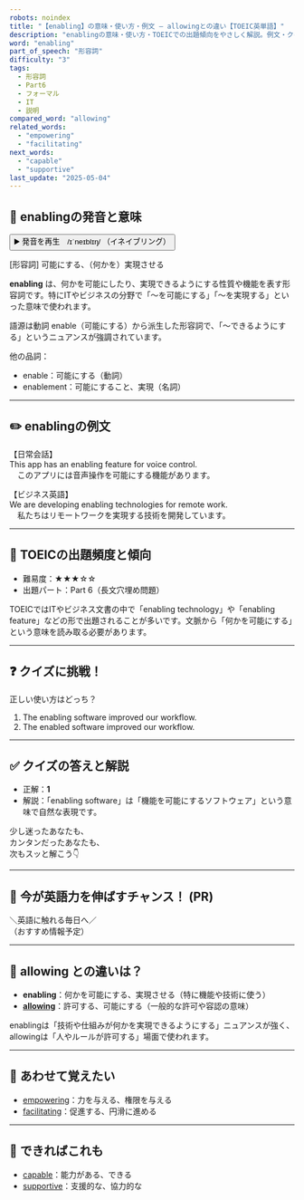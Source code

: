 ```yaml
---
robots: noindex
title: "【enabling】の意味・使い方・例文 ― allowingとの違い【TOEIC英単語】"
description: "enablingの意味・使い方・TOEICでの出題傾向をやさしく解説。例文・クイズ付きでallowingとの違いもわかりやすく学べます。"
word: "enabling"
part_of_speech: "形容詞"
difficulty: "3"
tags:
  - 形容詞
  - Part6
  - フォーマル
  - IT
  - 説明
compared_word: "allowing"
related_words:
  - "empowering"
  - "facilitating"
next_words:
  - "capable"
  - "supportive"
last_update: "2025-05-04"
---
```


## 🔰 enablingの発音と意味

<button class="play-audio" onclick="playTTS('enabling')">
  <span class="play-audio-main">
    ▶️ 発音を再生　/ɪˈneɪblɪŋ/
  </span>
  <span class="play-audio-sub">
    （イネイブリング）
  </span>
</button>

[形容詞] 可能にする、（何かを）実現させる

**enabling** は、何かを可能にしたり、実現できるようにする性質や機能を表す形容詞です。特にITやビジネスの分野で「～を可能にする」「～を実現する」といった意味で使われます。

語源は動詞 enable（可能にする）から派生した形容詞で、「～できるようにする」というニュアンスが強調されています。

他の品詞：  
- enable：可能にする（動詞）
- enablement：可能にすること、実現（名詞）

---

## ✏️ enablingの例文

【日常会話】  
This app has an enabling feature for voice control.  
　このアプリには音声操作を可能にする機能があります。

【ビジネス英語】  
We are developing enabling technologies for remote work.  
　私たちはリモートワークを実現する技術を開発しています。

---

## 🎯 TOEICの出題頻度と傾向

- 難易度：★★★☆☆
- 出題パート：Part 6（長文穴埋め問題）

TOEICではITやビジネス文書の中で「enabling technology」や「enabling feature」などの形で出題されることが多いです。文脈から「何かを可能にする」という意味を読み取る必要があります。

---

## ❓ クイズに挑戦！

正しい使い方はどっち？

1. The enabling software improved our workflow.  
2. The enabled software improved our workflow.

---

## ✅ クイズの答えと解説

- 正解：**1**
- 解説：「enabling software」は「機能を可能にするソフトウェア」という意味で自然な表現です。

少し迷ったあなたも、  
カンタンだったあなたも、  
次もスッと解こう👇️

---

## 🚀 今が英語力を伸ばすチャンス！ (PR)

<div class="info-center">
＼英語に触れる毎日へ／<br>  
（おすすめ情報予定）
</div>

---

## 🤔  allowing との違いは？

- **enabling**：何かを可能にする、実現させる（特に機能や技術に使う）
- **[allowing](/word/allowing/)**：許可する、可能にする（一般的な許可や容認の意味）

enablingは「技術や仕組みが何かを実現できるようにする」ニュアンスが強く、allowingは「人やルールが許可する」場面で使われます。

---

## 🧩 あわせて覚えたい

- [empowering](/word/empowering/)：力を与える、権限を与える
- [facilitating](/word/facilitating/)：促進する、円滑に進める

---

## 📖 できればこれも

- [capable](/word/capable/)：能力がある、できる
- [supportive](/word/supportive/)：支援的な、協力的な

<!-- cvid: aid27_bid34 -->
